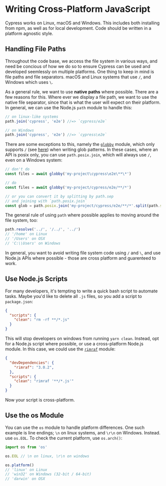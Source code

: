 # Writing Cross-Platform JavaScript

Cypress works on Linux, macOS and Windows. This includes both installing from npm, as well as for local development. Code should be written in a platform agnostic style.

## Handling File Paths

Throughout the code base, we access the file system in various ways, and need be concious of how we do so to ensure Cypress can be used and developed seemlessly on multiple platforms. One thing to keep in mind is file paths and file separators. macOS and Linux systems that use `/`, and Windows which uses `\`.


As a general rule, we want to use **native paths** where possible. There are a few reasons for this. Where ever we display a file path, we want to use the native file separator, since that is what the user will expect on their platform. In general, we can use the Node.js `path` module to handle this:

```js
// on linux-like systems
path.join('cypress', 'e2e') //=> `cypress/e2e`

// on Windows
path.join('cypress', 'e2e') //=> `cypress\e2e`
```

There are some exceptions to this, namely the [`globby`](https://www.npmjs.com/package/globby) module, which only supports `/` (see [here](https://github.com/sindresorhus/globby#api)) when writing glob patterns. In these cases, where an API is posix only, you can use `path.posix.join`, which will always use `/`, even on a Windows system:

```js
// don't do 
const files = await globby('my-project\cypress\e2e\**\*')

// do
const files = await globby('my-project/cypress/e2e/**/*')

// or you can convert it by splitting by path.sep
// and joining with `path.posix.join`
const glob = path.posix.join('my-project/cypress/e2e/**/*'.split(path.sep))
```

The general rule of using `path` where possible applies to moving around the file system, too:

```js
path.resolve('../', '/../', '../')
// '/home' on Linux
// '/Users' on OSX
// 'C:\\Users' on Windows
```

In general, you want to avoid writing file system code using `/` and `\`, and use Node.js APIs where possible - those are cross platform and guarenteed to work.

## Use Node.js Scripts 

For many developers, it's tempting to write a quick bash script to automate tasks. Maybe you'd like to delete all `.js` files, so you add a script to `package.json`:

```json
{ 
  "scripts": {
    "clean": "rm -rf **/*.js"
  }
}
```

This will stop developers on windows from running `yarn clean`. Instead, opt for a Node.js script where possible, or use a cross-platform Node.js module. In this case, we could use the [`rimraf`](https://www.npmjs.com/package/rimraf) module:

```json
{ 
  "devDependencies": {
    "rimraf": "3.0.2",
  },
  "scripts": {
    "clean": "rimraf '**/*.js'"
  }
}
```

Now your script is cross-platform.

## Use the os Module

You can use the `os` module to handle platform differences. One such example is line endings; `\n` on linux systems, and `\r\n` on Windows. Instead. use `os.EOL`. To check the current platform, use `os.arch()`:

```ts
import os from 'os'

os.EOL // \n on linux, \r\n on windows

os.platform()
// 'linux' on Linux
// 'win32' on Windows (32-bit / 64-bit)
// 'darwin' on OSX
```
